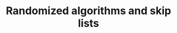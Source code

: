 ---
title: "Randomized algorithms and skip lists"
published: true
morea_id: reading-screencast-5c
morea_summary: "Randomized algorithms and skip lists"
morea_type: reading
morea_sort_order: 3
morea_url: http://www.youtube.com/watch?v=iaKu6jaKPFw
morea_labels:
 - Screencast
 - Suthers
 - 17 min
---